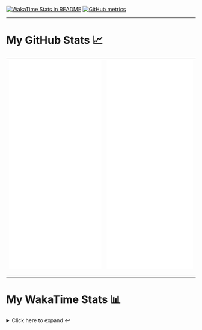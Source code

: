 [![WakaTime Stats in README](https://github.com/LOsioChico/LOsioChico/actions/workflows/waka.yml/badge.svg)](https://github.com/LOsioChico/LOsioChico/actions/workflows/waka.yml) [![GitHub metrics](https://github.com/LOsioChico/LOsioChico/actions/workflows/metrics.yml/badge.svg)](https://github.com/LOsioChico/LOsioChico/actions/workflows/metrics.yml)

---

# My GitHub Stats 📈

| ![](./assets/metrics.svg) | ![](./assets/metrics2.svg) |
| ------------------------- | -------------------------- |

---

# My WakaTime Stats 📊

<details>
<summary>Click here to expand ↩️</summary>
<br>

<!--START_SECTION:waka-->
![Code Time](http://img.shields.io/badge/Code%20Time-1%2C836%20hrs%2055%20mins-blue)

![Lines of code](https://img.shields.io/badge/From%20Hello%20World%20I%27ve%20Written-354.9%20thousand%20lines%20of%20code-blue)

**🐱 My GitHub Data** 

> 📦 594.8 kB Used in GitHub's Storage 
 > 
> 🏆 1,504 Contributions in the Year 2024
 > 
> 🚫 Not Opted to Hire
 > 
> 📜 23 Public Repositories 
 > 
> 🔑 29 Private Repositories 
 > 
**I'm a Night 🦉** 

```text
🌞 Morning                583 commits         ███░░░░░░░░░░░░░░░░░░░░░░   13.91 % 
🌆 Daytime                1266 commits        ████████░░░░░░░░░░░░░░░░░   30.20 % 
🌃 Evening                1449 commits        █████████░░░░░░░░░░░░░░░░   34.57 % 
🌙 Night                  894 commits         █████░░░░░░░░░░░░░░░░░░░░   21.33 % 
```
📅 **I'm Most Productive on Thursday** 

```text
Monday                   574 commits         ███░░░░░░░░░░░░░░░░░░░░░░   13.69 % 
Tuesday                  643 commits         ████░░░░░░░░░░░░░░░░░░░░░   15.34 % 
Wednesday                473 commits         ███░░░░░░░░░░░░░░░░░░░░░░   11.28 % 
Thursday                 743 commits         ████░░░░░░░░░░░░░░░░░░░░░   17.72 % 
Friday                   643 commits         ████░░░░░░░░░░░░░░░░░░░░░   15.34 % 
Saturday                 737 commits         ████░░░░░░░░░░░░░░░░░░░░░   17.58 % 
Sunday                   379 commits         ██░░░░░░░░░░░░░░░░░░░░░░░   09.04 % 
```


📊 **This Week I Spent My Time On** 

```text
💬 Programming Languages: 
JavaScript               2 hrs 8 mins        ████████░░░░░░░░░░░░░░░░░   33.12 % 
TypeScript               1 hr 53 mins        ███████░░░░░░░░░░░░░░░░░░   29.30 % 
JSON                     1 hr 51 mins        ███████░░░░░░░░░░░░░░░░░░   28.68 % 
Other                    26 mins             ██░░░░░░░░░░░░░░░░░░░░░░░   06.92 % 
Markdown                 6 mins              ░░░░░░░░░░░░░░░░░░░░░░░░░   01.78 % 
```

**I Mostly Code in TypeScript** 

```text
TypeScript               30 repos            ██████████████░░░░░░░░░░░   54.55 % 
Scala                    6 repos             ███░░░░░░░░░░░░░░░░░░░░░░   10.91 % 
Python                   3 repos             █░░░░░░░░░░░░░░░░░░░░░░░░   05.45 % 
Java                     2 repos             █░░░░░░░░░░░░░░░░░░░░░░░░   03.64 % 
Astro                    2 repos             █░░░░░░░░░░░░░░░░░░░░░░░░   03.64 % 
```




 Last Updated on 05/11/2024 01:00:16 UTC
<!--END_SECTION:waka-->

## </details>
